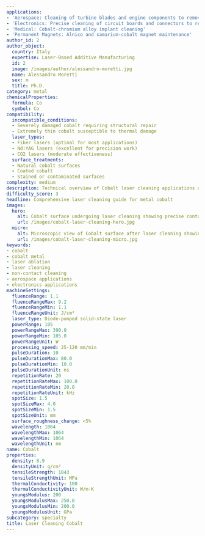 ```yaml
---
applications:
- 'Aerospace: Cleaning of turbine blades and engine components to remove oxidation and corrosion'
- 'Electronics: Precise cleaning of circuit boards and connectors to remove residues and contaminants'
- 'Medical: Cobalt-chromium alloy implant cleaning'
- 'Permanent Magnets: Alnico and samarium-cobalt magnet maintenance'
author_id: 2
author_object:
  country: Italy
  expertise: Laser-Based Additive Manufacturing
  id: 2
  image: /images/author/alessandro-moretti.jpg
  name: Alessandro Moretti
  sex: m
  title: Ph.D.
category: metal
chemicalProperties:
  formula: Co
  symbol: Co
compatibility:
  incompatible_conditions:
  - Severely damaged cobalt requiring structural repair
  - Extremely thin cobalt susceptible to thermal damage
  laser_types:
  - Fiber lasers (optimal for most applications)
  - Nd:YAG lasers (excellent for precision work)
  - CO2 lasers (moderate effectiveness)
  surface_treatments:
  - Natural cobalt surfaces
  - Coated cobalt
  - Stained or contaminated surfaces
complexity: medium
description: Technical overview of Cobalt laser cleaning applications and parameters
difficulty_score: 3
headline: Comprehensive laser cleaning guide for metal cobalt
images:
  hero:
    alt: Cobalt surface undergoing laser cleaning showing precise contamination removal
    url: /images/cobalt-laser-cleaning-hero.jpg
  micro:
    alt: Microscopic view of Cobalt surface after laser cleaning showing detailed surface structure
    url: /images/cobalt-laser-cleaning-micro.jpg
keywords:
- cobalt
- cobalt metal
- laser ablation
- laser cleaning
- non-contact cleaning
- aerospace applications
- electronics applications
machineSettings:
  fluenceRange: 1.1
  fluenceRangeMax: 9.2
  fluenceRangeMin: 1.1
  fluenceRangeUnit: J/cm²
  laser_type: Diode-pumped solid-state laser
  powerRange: 105
  powerRangeMax: 390.0
  powerRangeMin: 105.0
  powerRangeUnit: W
  processing_speed: 25-120 mm/min
  pulseDuration: 10
  pulseDurationMax: 80.0
  pulseDurationMin: 10.0
  pulseDurationUnit: ns
  repetitionRate: 20
  repetitionRateMax: 100.0
  repetitionRateMin: 20.0
  repetitionRateUnit: kHz
  spotSize: 1.5
  spotSizeMax: 4.0
  spotSizeMin: 1.5
  spotSizeUnit: mm
  surface_roughness_change: <5%
  wavelength: 1064
  wavelengthMax: 1064
  wavelengthMin: 1064
  wavelengthUnit: nm
name: Cobalt
properties:
  density: 8.9
  densityUnit: g/cm³
  tensileStrength: 1043
  tensileStrengthUnit: MPa
  thermalConductivity: 100
  thermalConductivityUnit: W/m·K
  youngsModulus: 200
  youngsModulusMax: 250.0
  youngsModulusMin: 200.0
  youngsModulusUnit: GPa
subcategory: specialty
title: Laser Cleaning Cobalt
---
```

